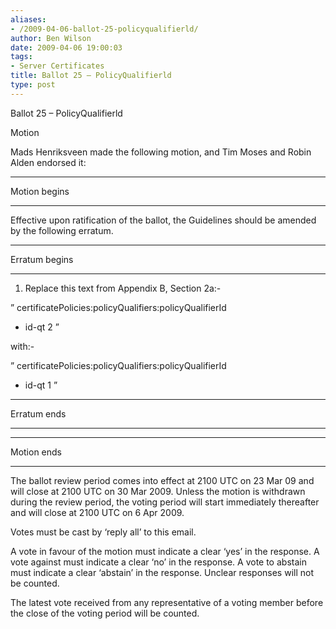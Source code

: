 ```yaml
---
aliases:
- /2009-04-06-ballot-25-policyqualifierld/
author: Ben Wilson
date: 2009-04-06 19:00:03
tags:
- Server Certificates
title: Ballot 25 – PolicyQualifierld
type: post
---
```


Ballot 25 – PolicyQualifierld

Motion

Mads Henriksveen made the following motion, and Tim Moses and Robin Alden endorsed it:

______________________________________________________________________

Motion begins

______________________________________________________________________

Effective upon ratification of the ballot, the Guidelines should be amended by the following erratum.

______________________________________________________________________

Erratum begins

______________________________________________________________________

1. Replace this text from Appendix B, Section 2a:-

” certificatePolicies:policyQualifiers:policyQualifierId

- id-qt 2 ”

with:-

” certificatePolicies:policyQualifiers:policyQualifierId

- id-qt 1 ”

______________________________________________________________________

Erratum ends

______________________________________________________________________

______________________________________________________________________

Motion ends

______________________________________________________________________

The ballot review period comes into effect at 2100 UTC on 23 Mar 09 and will close at 2100 UTC on 30 Mar 2009. Unless the motion is withdrawn during the review period, the voting period will start immediately thereafter and will close at 2100 UTC on 6 Apr 2009.

Votes must be cast by ‘reply all’ to this email.

A vote in favour of the motion must indicate a clear ‘yes’ in the response. A vote against must indicate a clear ‘no’ in the response. A vote to abstain must indicate a clear ‘abstain’ in the response. Unclear responses will not be counted.

The latest vote received from any representative of a voting member before the close of the voting period will be counted.